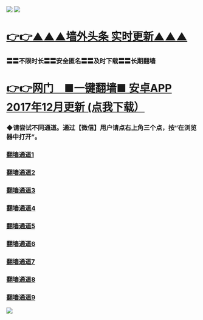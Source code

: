 <tr>
    <td align=center><img src="https://github.com/gyhhx/image-upload/blob/master/gy2-1.jpg" /></td>
 </tr> 
<tr>
  <td align=center><img src="https://github.com/gyhhx/image-upload/blob/master/%E5%BE%AE%E4%BF%A1%E8%AF%B4%E6%98%8E4.jpg" /></td>  
</tr>

 # <a href="http://41346234.wx.tq.xn--lavamki-9wa.fi/show.htm?ogNews&from=gitgy">👉👉▲▲▲墙外头条  实时更新▲▲▲</a>

### 〓〓不限时长〓〓安全匿名〓〓及时下载〓〓长期翻墙
# <a href="http://t.cn/RHXfhK4">👉👉网门　■一键翻墙■ 安卓APP 2017年12月更新 (点我下载）</a>

### ◆请尝试不同通道。通过【微信】用户请点右上角三个点，按“在浏览器中打开”。
   ###  <a target="_blank" href="https://s3.ap-south-1.amazonaws.com/ogatem/show.htm?from=gitgy">翻墙通道1</a>
   ###  <a target="_blank" href="https://s3.ap-northeast-2.amazonaws.com/ogates/show.htm?from=gitgy">翻墙通道2</a>
   ###  <a target="_blank" href="https://s3.amazonaws.com/ogate/show.htm?from=gitgy">翻墙通道3</a><br/>
   ###  <a target="_blank" href="https://s3-us-west-1.amazonaws.com/ogaten/show.htm?from=gitgy">翻墙通道4</a>
   ###  <a target="_blank" href="https://s3.us-east-2.amazonaws.com/ogateh/show.htm?from=gitgy">翻墙通道5</a>
   ###  <a target="_blank" href="https://s3.eu-central-1.amazonaws.com/ogatef/show.htm?from=gitgy">翻墙通道6</a><br/>   
   ###  <a target="_blank" href="https://s3.eu-west-2.amazonaws.com/ogatel/show.htm?from=gitgy">翻墙通道7</a>
   ###  <a target="_blank" href="https://s3.ca-central-1.amazonaws.com/ogatec/show.htm?from=gitgy">翻墙通道8</a>
   ###  <a target="_blank" href="https://s3-ap-southeast-2.amazonaws.com/ogatey/show.htm?from=gitgy">翻墙通道9</a>

<tr>
  <td align=center><img src=" https://github.com/gyhhx/image-upload/blob/master/ogate-c.JPG" /></td>  
</tr>
